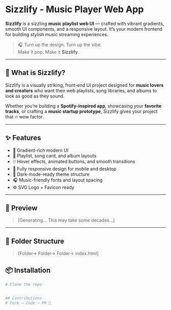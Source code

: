 # Sizzlify - Music Player Web App

**Sizzlify** is a sizzling **music playlist web UI** — crafted with vibrant gradients, smooth UI components, and a responsive layout. It’s your modern frontend for building stylish music streaming experiences.

> 🎧 Turn up the design. Turn up the vibe.  
> Make it pop. Make it **Sizzlify**.

---

## 🎵 What is Sizzlify?

Sizzlify is a visually striking, front-end UI project designed for **music lovers and creators** who want their web playlists, song libraries, and albums to look as good as they sound.

Whether you’re building a **Spotify-inspired app**, showcasing your **favorite tracks**, or crafting a **music startup prototype**, Sizzlify gives your project that 🔥 wow factor.

---

## ✨ Features

- 🎨 Gradient-rich modern UI
- 📂 Playlist, song card, and album layouts
- 🖱️ Hover effects, animated buttons, and smooth transitions
- 📱 Fully responsive design for mobile and desktop
- 🌙 Dark-mode-ready theme structure
- 🎧 Music-friendly fonts and layout spacing
- ⚙️ SVG Logo + Favicon ready

---

## 📸 Preview

> [Generating... This may take some decades...]

---

## 📁 Folder Structure

> [Folder-> Folder-> Folder-> index.html]

## 📦 Installation

```bash
# Clone the repo


## Contributions
# Fork → Code → PR 🎉
